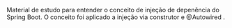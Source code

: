 Material de estudo para entender o conceito de injeção de depenência do Spring Boot. O conceito foi aplicado a injeção via construtor e @Autowired .
